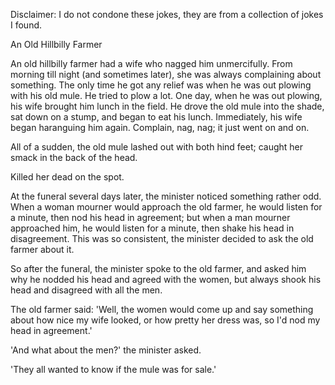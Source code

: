 Disclaimer: I do not condone these jokes, they are from a collection of jokes I found.

An Old Hillbilly Farmer

An old hillbilly farmer had a wife who nagged him unmercifully. From morning till night (and sometimes later), she was always complaining about something. The only time he got any relief was when he was out plowing with his old mule. He tried to plow a lot. 
One day, when he was out plowing, his wife brought him lunch in the field. He drove the old mule into the shade, sat down on a stump, and began to eat his lunch. Immediately, his wife began haranguing him again. Complain, nag, nag; it just went on and on. 

All of a sudden, the old mule lashed out with both hind feet; caught her smack in the back of the head. 

Killed her dead on the spot. 

At the funeral several days later, the minister noticed something rather odd. When a woman mourner would approach the old farmer, he would listen for a minute, then nod his head in agreement; but when a man mourner approached him, he would listen for a minute, then shake his head in disagreement. This was so consistent, the minister decided to ask the old farmer about it. 

So after the funeral, the minister spoke to the old farmer, and asked him why he nodded his head and agreed with the women, but always shook his head and disagreed with all the men. 

The old farmer said: 'Well, the women would come up and say something about how nice my wife looked, or how pretty her dress was, so I'd nod my head in agreement.' 

'And what about the men?' the minister asked. 

'They all wanted to know if the mule was for sale.'

